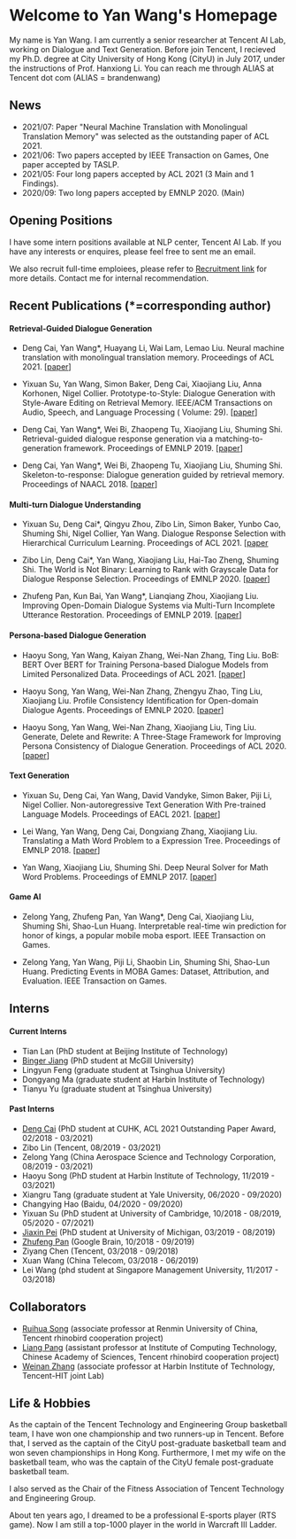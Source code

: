 # Welcome to Yan Wang's Homepage

My name is Yan Wang. I am currently a senior researcher at Tencent AI Lab, working on Dialogue and Text Generation. Before join Tencent, I recieved my Ph.D. degree at City University of Hong Kong (CityU) in July 2017, under the instructions of Prof. Hanxiong Li. You can reach me through ALIAS at Tencent dot com (ALIAS = brandenwang)

## News
- 2021/07: Paper "Neural Machine Translation with Monolingual Translation Memory" was selected as the outstanding paper of ACL 2021. 
- 2021/06: Two papers accepted by IEEE Transaction on Games, One paper accepted by TASLP. 
- 2021/05: Four long papers accepted by ACL 2021 (3 Main and 1 Findings). 
- 2020/09: Two long papers accepted by EMNLP 2020. (Main)


## Opening Positions
I have some intern positions available at NLP center, Tencent AI Lab. If you have any interests or enquires, please feel free to sent me an email. 

We also recruit full-time emploiees, please refer to [Recruitment link](https://ai.tencent.com/ailab/nlp/en/hiring/employee.html) for more details. Contact me for internal recommendation. 




## Recent Publications (*=corresponding author)  

#### Retrieval-Guided Dialogue Generation

- Deng Cai, Yan Wang*, Huayang Li, Wai Lam, Lemao Liu. Neural machine translation with monolingual translation memory. Proceedings of ACL 2021. [[paper](https://arxiv.org/pdf/2105.11269.pdf)]

- Yixuan Su, Yan Wang, Simon Baker, Deng Cai, Xiaojiang Liu, Anna Korhonen, Nigel Collier. Prototype-to-Style: Dialogue Generation with Style-Aware Editing on Retrieval Memory. IEEE/ACM Transactions on Audio, Speech, and Language Processing ( Volume: 29). [[paper](https://arxiv.org/pdf/2004.02214.pdf)]

- Deng Cai, Yan Wang*, Wei Bi, Zhaopeng Tu, Xiaojiang Liu, Shuming Shi. Retrieval-guided dialogue response generation via a matching-to-generation framework. Proceedings of EMNLP 2019. [[paper](https://aclanthology.org/D12-1037.pdf)]

- Deng Cai, Yan Wang*, Wei Bi, Zhaopeng Tu, Xiaojiang Liu, Shuming Shi. Skeleton-to-response: Dialogue generation guided by retrieval memory. Proceedings of NAACL 2018. [[paper](https://aclanthology.org/N19-1124.pdf)]


#### Multi-turn Dialogue Understanding

- Yixuan Su, Deng Cai*, Qingyu Zhou, Zibo Lin, Simon Baker, Yunbo Cao, Shuming Shi, Nigel Collier, Yan Wang. Dialogue Response Selection with Hierarchical Curriculum Learning. Proceedings of ACL 2021. [[paper](https://arxiv.org/pdf/2012.14756.pdf)

- Zibo Lin, Deng Cai*, Yan Wang, Xiaojiang Liu, Hai-Tao Zheng, Shuming Shi. The World is Not Binary: Learning to Rank with Grayscale Data for Dialogue Response Selection. Proceedings of EMNLP 2020. [[paper](https://aclanthology.org/2020.emnlp-main.741.pdf)]

- Zhufeng Pan, Kun Bai, Yan Wang*, Lianqiang Zhou, Xiaojiang Liu. Improving Open-Domain Dialogue Systems via Multi-Turn Incomplete Utterance Restoration. Proceedings of EMNLP 2019. [[paper](https://aclanthology.org/D19-1191.pdf)]

#### Persona-based Dialogue Generation

- Haoyu Song, Yan Wang, Kaiyan Zhang, Wei-Nan Zhang, Ting Liu. BoB: BERT Over BERT for Training Persona-based Dialogue Models from Limited Personalized Data. Proceedings of ACL 2021. [[paper](https://arxiv.org/pdf/2106.06169.pdf)]

- Haoyu Song, Yan Wang, Wei-Nan Zhang, Zhengyu Zhao, Ting Liu, Xiaojiang Liu. Profile Consistency Identification for Open-domain Dialogue Agents. Proceedings of EMNLP 2020. [[paper](https://aclanthology.org/2020.emnlp-main.539.pdf)]

- Haoyu Song, Yan Wang, Wei-Nan Zhang, Xiaojiang Liu, Ting Liu. Generate, Delete and Rewrite: A Three-Stage Framework for Improving Persona Consistency of Dialogue Generation. Proceedings of ACL 2020. [[paper](https://aclanthology.org/2020.acl-main.516.pdf)]

#### Text Generation

- Yixuan Su, Deng Cai, Yan Wang, David Vandyke, Simon Baker, Piji Li, Nigel Collier. Non-autoregressive Text Generation With Pre-trained Language Models. Proceedings of EACL 2021. [[paper](https://arxiv.org/pdf/2102.08220.pdf)]

- Lei Wang, Yan Wang, Deng Cai, Dongxiang Zhang, Xiaojiang Liu. Translating a Math Word Problem to a Expression Tree. Proceedings of EMNLP 2018. [[paper](https://aclanthology.org/D18-1132.pdf)]

- Yan Wang, Xiaojiang Liu, Shuming Shi. Deep Neural Solver for Math Word Problems. Proceedings of EMNLP 2017. [[paper](https://aclanthology.org/D17-1088.pdf)]

#### Game AI

- Zelong Yang, Zhufeng Pan, Yan Wang*, Deng Cai, Xiaojiang Liu, Shuming Shi, Shao-Lun Huang. Interpretable real-time win prediction for honor of kings, a popular mobile moba esport. IEEE Transaction on Games.

- Zelong Yang, Yan Wang, Piji Li, Shaobin Lin, Shuming Shi, Shao-Lun Huang. Predicting Events in MOBA Games: Dataset, Attribution, and Evaluation. IEEE Transaction on Games.

<!-- <p><a href="publications.md"> :arrow_right:  full list</a></p> -->

## Interns 

#### Current Interns
- Tian Lan (PhD student at Beijing Institute of Technology)
- [Binger Jiang](https://mcqll.org/people/jiang.binger/) (PhD student at McGill University)
- Lingyun Feng (graduate student at Tsinghua University)
- Dongyang Ma (graduate student at Harbin Institute of Technology)
- Tianyu Yu (graduate student at Tsinghua University)

#### Past Interns
- [Deng Cai](https://jcyk.github.io/) (PhD student at CUHK, ACL 2021 Outstanding Paper Award, 02/2018 - 03/2021)
- Zibo Lin (Tencent, 08/2019 - 03/2021)
- Zelong Yang (China Aerospace Science and Technology Corporation, 08/2019 - 03/2021)
- Haoyu Song (PhD student at Harbin Institute of Technology, 11/2019 - 03/2021)
- Xiangru Tang (graduate student at Yale University, 06/2020 - 09/2020)
- Changying Hao (Baidu, 04/2020 - 09/2020)
- Yixuan Su (PhD student at University of Cambridge, 10/2018 - 08/2019, 05/2020 - 07/2021)
- [Jiaxin Pei](https://jiaxin-pei.github.io/) (PhD student at University of Michigan, 03/2019 -  08/2019)
- [Zhufeng Pan](https://www.linkedin.com/in/panzhufeng/) (Google Brain, 10/2018 - 09/2019)
- Ziyang Chen (Tencent, 03/2018 - 09/2018)
- Xuan Wang (China Telecom, 03/2018 - 06/2019)
- Lei Wang (phd student at Singapore Management University, 11/2017 - 03/2018)

## Collaborators
- [Ruihua Song](http://ai.ruc.edu.cn/student/tutorGroup/048f1a24a0174c70912e5f29f145c7db.htm) (associate professor at Renmin University of China, Tencent rhinobird cooperation project)
- [Liang Pang](http://www.bigdatalab.ac.cn/~pangliang/) (assistant professor at Institute of Computing Technology, Chinese Academy of Sciences, Tencent rhinobird cooperation project)
- [Weinan Zhang](http://ir.hit.edu.cn/~wnzhang/) (associate professor at Harbin Institute of Technology, Tencent-HIT joint Lab)

## Life & Hobbies
As the captain of the Tencent Technology and Engineering Group basketball team, I have won one championship and two runners-up in Tencent. Before that, I served as the captain of the CityU post-graduate basketball team and won seven championships in Hong Kong. Furthermore, I met my wife on the basketball team, who was the captain of the CityU female post-graduate basketball team.

I also served as the Chair of the Fitness Association of Tencent Technology and Engineering Group. 

About ten years ago, I dreamed to be a professional E-sports player (RTS game). Now I am still a top-1000 player in the world in Warcraft III Ladder.

